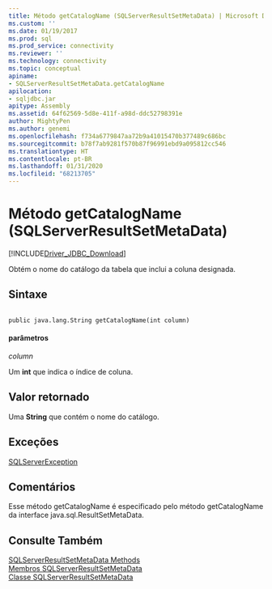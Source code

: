```yaml
---
title: Método getCatalogName (SQLServerResultSetMetaData) | Microsoft Docs
ms.custom: ''
ms.date: 01/19/2017
ms.prod: sql
ms.prod_service: connectivity
ms.reviewer: ''
ms.technology: connectivity
ms.topic: conceptual
apiname:
- SQLServerResultSetMetaData.getCatalogName
apilocation:
- sqljdbc.jar
apitype: Assembly
ms.assetid: 64f62569-5d8e-411f-a98d-ddc52798391e
author: MightyPen
ms.author: genemi
ms.openlocfilehash: f734a6779847aa72b9a41015470b377489c686bc
ms.sourcegitcommit: b78f7ab9281f570b87f96991ebd9a095812cc546
ms.translationtype: HT
ms.contentlocale: pt-BR
ms.lasthandoff: 01/31/2020
ms.locfileid: "68213705"
---
```

# <a name="getcatalogname-method-sqlserverresultsetmetadata"></a>Método getCatalogName (SQLServerResultSetMetaData)
[!INCLUDE[Driver_JDBC_Download](../../../includes/driver_jdbc_download.md)]

  Obtém o nome do catálogo da tabela que inclui a coluna designada.  
  
## <a name="syntax"></a>Sintaxe  
  
```  
  
public java.lang.String getCatalogName(int column)  
```  
  
#### <a name="parameters"></a>parâmetros  
 *column*  
  
 Um **int** que indica o índice de coluna.  
  
## <a name="return-value"></a>Valor retornado  
 Uma **String** que contém o nome do catálogo.  
  
## <a name="exceptions"></a>Exceções  
 [SQLServerException](../../../connect/jdbc/reference/sqlserverexception-class.md)  
  
## <a name="remarks"></a>Comentários  
 Esse método getCatalogName é especificado pelo método getCatalogName da interface java.sql.ResultSetMetaData.  
  
## <a name="see-also"></a>Consulte Também  
 [SQLServerResultSetMetaData Methods](../../../connect/jdbc/reference/sqlserverresultsetmetadata-methods.md)   
 [Membros SQLServerResultSetMetaData](../../../connect/jdbc/reference/sqlserverresultsetmetadata-members.md)   
 [Classe SQLServerResultSetMetaData](../../../connect/jdbc/reference/sqlserverresultsetmetadata-class.md)  
  
  

